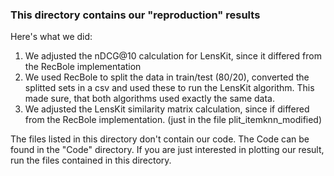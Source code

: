 ### This directory contains our "reproduction" results 
Here's what we did:

1. We adjusted the nDCG@10 calculation for LensKit, since it differed from the RecBole implementation 
2. We used RecBole to split the data in train/test (80/20), converted the splitted sets in a csv and used these to run the LensKit algorithm. This made sure, that both algorithms used exactly the same data.
3. We adjusted the LensKit similarity matrix calculation, since if differed from the RecBole implementation. (just in the file plit_itemknn_modified)

The files listed in this directory don't contain our code. The Code can be found in the "Code" directory. If you are just interested in plotting our result, run the files contained in this directory.
